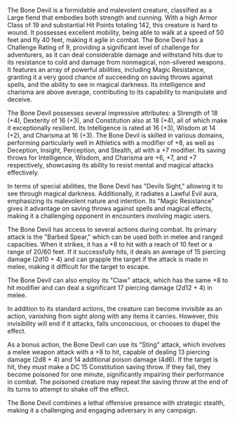 The Bone Devil is a formidable and malevolent creature, classified as a Large fiend that embodies both strength and cunning. With a high Armor Class of 19 and substantial Hit Points totaling 142, this creature is hard to wound. It possesses excellent mobility, being able to walk at a speed of 50 feet and fly 40 feet, making it agile in combat. The Bone Devil has a Challenge Rating of 9, providing a significant level of challenge for adventurers, as it can deal considerable damage and withstand hits due to its resistance to cold and damage from nonmagical, non-silvered weapons. It features an array of powerful abilities, including Magic Resistance, granting it a very good chance of succeeding on saving throws against spells, and the ability to see in magical darkness. Its intelligence and charisma are above average, contributing to its capability to manipulate and deceive. 

The Bone Devil possesses several impressive attributes: a Strength of 18 (+4), Dexterity of 16 (+3), and Constitution also at 18 (+4), all of which make it exceptionally resilient. Its Intelligence is rated at 16 (+3), Wisdom at 14 (+2), and Charisma at 16 (+3). The Bone Devil is skilled in various domains, performing particularly well in Athletics with a modifier of +8, as well as Deception, Insight, Perception, and Stealth, all with a +7 modifier. Its saving throws for Intelligence, Wisdom, and Charisma are +6, +7, and +7 respectively, showcasing its ability to resist mental and magical attacks effectively.

In terms of special abilities, the Bone Devil has "Devils Sight," allowing it to see through magical darkness. Additionally, it radiates a Lawful Evil aura, emphasizing its malevolent nature and intention. Its "Magic Resistance" gives it advantage on saving throws against spells and magical effects, making it a challenging opponent in encounters involving magic users. 

The Bone Devil has access to several actions during combat. Its primary attack is the "Barbed Spear," which can be used both in melee and ranged capacities. When it strikes, it has a +8 to hit with a reach of 10 feet or a range of 20/60 feet. If it successfully hits, it deals an average of 15 piercing damage (2d10 + 4) and can grapple the target if the attack is made in melee, making it difficult for the target to escape. 

The Bone Devil can also employ its "Claw" attack, which has the same +8 to hit modifier and can deal a significant 17 piercing damage (2d12 + 4) in melee. 

In addition to its standard actions, the creature can become invisible as an action, vanishing from sight along with any items it carries. However, this invisibility will end if it attacks, falls unconscious, or chooses to dispel the effect.

As a bonus action, the Bone Devil can use its "Sting" attack, which involves a melee weapon attack with a +8 to hit, capable of dealing 13 piercing damage (2d8 + 4) and 14 additional poison damage (4d6). If the target is hit, they must make a DC 15 Constitution saving throw. If they fail, they become poisoned for one minute, significantly impairing their performance in combat. The poisoned creature may repeat the saving throw at the end of its turns to attempt to shake off the effect.

The Bone Devil combines a lethal offensive presence with strategic stealth, making it a challenging and engaging adversary in any campaign.
